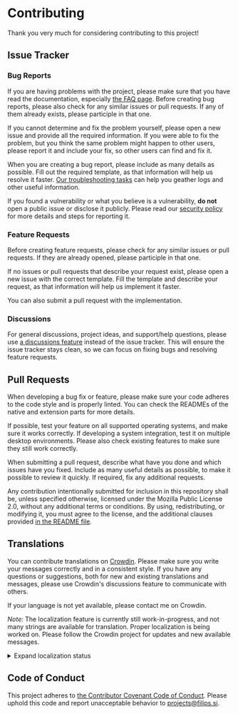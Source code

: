 # Contributing

Thank you very much for considering contributing to this project!

## Issue Tracker

### Bug Reports

If you are having problems with the project, please make sure that you have
read the documentation, especially [the FAQ page](TODO:-Link-to-the-faq-page).
Before creating bug reports, please also check for any similar issues or pull
requests. If any of them already exists, please participle in that one.

If you cannot determine and fix the problem yourself, please open a new issue
and provide all the required information. If you were able to fix the problem, but
you think the same problem might happen to other users, please report it and
include your fix, so other users can find and fix it.

When you are creating a bug report, please include as many details as possible.
Fill out the required template, as that information will help us resolve it faster.
[Our troubleshooting tasks](TODO:-Link-to-the-troubleshooting-page) can help you
geather logs and other useful information.

If you found a vulnerability or what you believe is a vulnerability, **do not**
open a public issue or disclose it publicly. Please read our [security policy](SECURITY.md)
for more details and steps for reporting it.

### Feature Requests

Before creating feature requests, please check for any similar issues or
pull requests. If they are already opened, please participle in that one.

If no issues or pull requests that describe your request exist, please
open a new issue with the correct template. Fill the template and describe
your request, as that information will help us implement it faster.

You can also submit a pull request with the implementation.

### Discussions

For general discussions, project ideas, and support/help questions, please use
[a discussions feature](https://github.com/filips123/PWAsForFirefox/discussions)
instead of the issue tracker. This will ensure the issue tracker stays clean,
so we can focus on fixing bugs and resolving feature requests.

## Pull Requests

When developing a bug fix or feature, please make sure your code adheres to
the code style and is properly linted. You can check the READMEs of the native
and extension parts for more details.

If possible, test your feature on all supported operating systems, and make
sure it works correctly. If developing a system integration, test it on multiple
desktop environments. Please also check existing features to make sure they
still work correctly.

When submitting a pull request, describe what have you done and which issues
have you fixed. Include as many useful details as possible, to make it possible
to review it quickly. If required, fix any additional requests.

Any contribution intentionally submitted for inclusion in this repository
shall be, unless specified otherwise, licensed under the Mozilla Public
License 2.0, without any additional terms or conditions. By using,
redistributing, or modifying it, you must agree to the license,
and the additional clauses provided [in the README file](../README.md#License).

## Translations

You can contribute translations on [Crowdin](https://crowdin.com/project/firefoxpwa).
Please make sure you write your messages correctly and in a consistent style. If
you have any questions or suggestions, both for new and existing translations and
messages, please use Crowdin's discussions feature to communicate with others.

If your language is not yet available, please contact me on Crowdin.

*Note:* The localization feature is currently still work-in-progress, and not many
strings are available for translation. Proper localization is being worked on.
Please follow the Crowdin project for updates and new available messages.

<details>
  <summary>Expand localization status</summary>

[![Localization status](https://badges.awesome-crowdin.com/translation-13220281-466834.png)](https://crowdin.com/project/firefoxpwa)
</details>

## Code of Conduct

This project adheres to [the Contributor Covenant Code of Conduct](https://www.contributor-covenant.org/version/2/0/code_of_conduct/).
Please uphold this code and report unacceptable behavior to [projects@filips.si](mailto:projects@filips.si).
